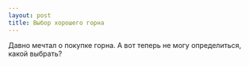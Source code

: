 ```yaml
---
layout: post 
title: Выбор хорошего горна 
--- 
```

Давно мечтал о покупке горна. А вот теперь не могу определиться, какой выбрать?
